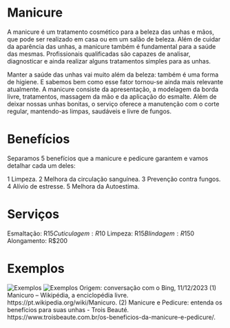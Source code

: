 # Manicure
A manicure é um tratamento cosmético para a beleza das unhas e mãos, que pode ser realizado em casa ou em um salão de beleza.
Além de cuidar da aparência das unhas, a manicure também é fundamental para a saúde das mesmas. Profissionais qualificadas são capazes de analisar, diagnosticar e ainda realizar alguns tratamentos simples para as unhas.

Manter a saúde das unhas vai muito além da beleza: também é uma forma de higiene. E sabemos bem como esse fator tornou-se ainda mais relevante atualmente.
A manicure consiste da apresentação, a modelagem da borda livre, tratamentos, massagem da mão e da aplicação do esmalte. Além de deixar nossas unhas bonitas, o serviço oferece a manutenção com o corte regular, mantendo-as limpas, saudáveis e livre de fungos.

# Benefícios

Separamos 5 benefícios que a manicure e pedicure garantem e vamos detalhar cada um deles:

1 Limpeza.
2 Melhora da circulação sanguínea.
3 Prevenção contra fungos.
4 Alívio de estresse.
5 Melhora da Autoestima.

# Serviços

Esmaltação: R$15
Cuticulagem: R$10
Limpeza: R$15
Blindagem: R$150
Alongamento: R$200

# Exemplos

<img src="https://blog.oscarcalcados.com.br/wp-content/uploads/2021/09/unahs-decoradas.png" alt="Exemplos">
<img src="![image](https://github.com/zn1ck1/Manicure-/assets/151533728/01709102-e828-45b6-a7ba-4f7fb52642b1)
" alt="Exemplos">
Origem: conversação com o Bing, 11/12/2023
(1) Manicuro – Wikipédia, a enciclopédia livre. https://pt.wikipedia.org/wiki/Manicuro.
(2) Manicure e Pedicure: entenda os benefícios para suas unhas - Trois Beauté. https://www.troisbeaute.com.br/os-beneficios-da-manicure-e-pedicure/.
